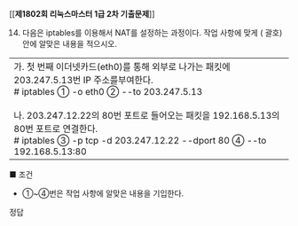 [[__제1802회 리눅스마스터 1급 2차 기출문제__]]


14. 다음은 iptables를 이용해서 NAT를 설정하는 과정이다. 작업 사항에 맞게 ( 괄호) 안에 알맞은 내용을 적으시오.

|   |
|---|
|가. 첫 번째 이더넷카드(eth0)를 통해 외부로 나가는 패킷에 203.247.5.13번 IP 주소를부여한다.  <br># iptables ① -o eth0 ② --to 203.247.5.13  <br>  <br>나. 203.247.12.22의 80번 포트로 들어오는 패킷을 192.168.5.13의 80번 포트로 연결한다.  <br># iptables ③ -p tcp -d 203.247.12.22 --dport 80 ④ --to 192.168.5.13:80|

■ 조건  
- ①~④번은 작업 사항에 알맞은 내용을 기입한다.  

정답




